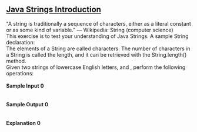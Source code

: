 ## **[Java Strings Introduction](https://www.hackerrank.com/challenges/java-strings-introduction)** 
"A string is traditionally a sequence of characters, either as a literal constant or as some kind of variable." — Wikipedia: String (computer science)<br>This exercise is to test your understanding of Java Strings. A sample String declaration:<br>The elements of a String are called characters. The number of characters in a String is called the length, and it can be retrieved with the String.length() method.<br>Given two strings of lowercase English letters, and , perform the following operations:<br><br>**Sample Input 0**<br><code></code><br><br>**Sample Output 0**<br><code></code><br><br>**Explanation 0**<br><br>